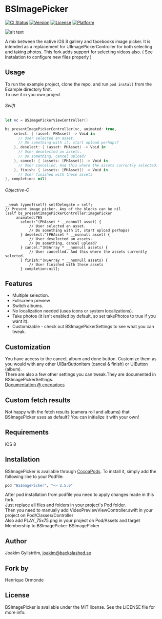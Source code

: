 # BSImagePicker
[![CI Status](http://img.shields.io/travis/mikaoj/BSImagePicker.svg?style=flat)](https://travis-ci.org/mikaoj/BSImagePicker)
[![Version](https://img.shields.io/cocoapods/v/BSImagePicker.svg?style=flat)](http://cocoapods.org/pods/BSImagePicker)
[![License](https://img.shields.io/cocoapods/l/BSImagePicker.svg?style=flat)](http://cocoapods.org/pods/BSImagePicker)
[![Platform](https://img.shields.io/cocoapods/p/BSImagePicker.svg?style=flat)](http://cocoapods.org/pods/BSImagePicker)

![alt text](Misc/Gif/demo.gif "Demo gif")

A mix between the native iOS 8 gallery and facebooks image picker. It is intended as a replacement for UIImagePickerController for both selecting and taking photos.
This fork adds support for selecting videos also. ( See Instalation to configure new files properly )

## Usage

To run the example project, clone the repo, and run `pod install` from the Example directory first.<br />
To use it in you own project
###### Swift
```swift
let vc = BSImagePickerViewController()

bs_presentImagePickerController(vc, animated: true,
    select: { (asset: PHAsset) -> Void in
      // User selected an asset.
      // Do something with it, start upload perhaps?
    }, deselect: { (asset: PHAsset) -> Void in
      // User deselected an assets.
      // Do something, cancel upload?
    }, cancel: { (assets: [PHAsset]) -> Void in
      // User cancelled. And this where the assets currently selected.
    }, finish: { (assets: [PHAsset]) -> Void in
      // User finished with these assets
}, completion: nil)
```

###### Objective-C
``` Obj-C
__weak typeof(self) selfDelegate = self;
// Present image picker. Any of the blocks can be nil
[self bs_presentImagePickerController:imagePicker
	 animated:YES
	   select:^(PHAsset * __nonnull asset) {
		   // User selected an asset.
		   // Do something with it, start upload perhaps?
	   } deselect:^(PHAsset * __nonnull asset) {
		   // User deselected an assets.
		   // Do something, cancel upload?
	   } cancel:^(NSArray * __nonnull assets) {
		   // User cancelled. And this where the assets currently selected.
	   } finish:^(NSArray * __nonnull assets) {
		   // User finished with these assets
	   } completion:nil];

```

## Features
* Multiple selection.
* Fullscreen preview
* Switch albums.
* No localization needed (uses icons or system localizations).
* Take photos (it isn't enabled by default, so set takePhotos to true if you want it).
* Customizable - check out BSImagePickerSettings to see what you can tweak.

## Customization

You have access to the cancel, album and done button. Customize them as you would with any other UIBarButtonItem (cancel & finish) or UIButton (album).<br />
There are also a few other settings you can tweak.They are documented in BSImagePickerSettings.<br />
[Documentation @ cocoadocs](http://cocoadocs.org/docsets/BSImagePicker/)



## Custom fetch results

Not happy with the fetch results (camera roll and albums) that BSImagePicker uses as default? You can initialize it with your own!

## Requirements

iOS 8

## Installation

BSImagePicker is available through [CocoaPods](http://cocoapods.org). To install
it, simply add the following line to your Podfile:

```ruby
pod "BSImagePicker", "~> 2.5.0"
```
After pod installation from podfile you need to apply changes made in this fork.<br />
Just replace all files and folders in your project's Pod folder.<br />
Then you need to manually add VideoPreviewViewController.swift in your project on Pod/Classes/Controller<br />
Also add PLAY_75x75.png in your project on Pod/Assets and target Membership to BSImagePicker-BSImagePicker


## Author

Joakim Gyllström, joakim@backslashed.se

## Fork by 

Henrique Ormonde

## License

BSImagePicker is available under the MIT license. See the LICENSE file for more info.
